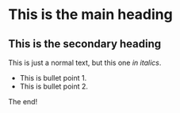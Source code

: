 # This is the main heading

## This is the secondary heading

This is just a normal text, but this one *in italics*.

* This is bullet point 1.
* This is bullet point 2.

The end!